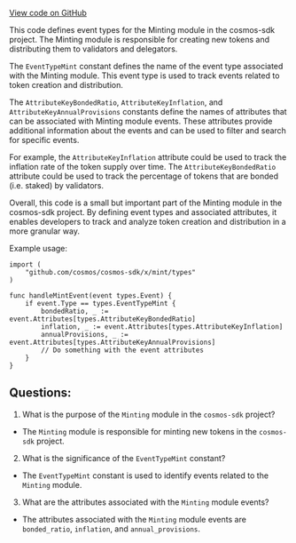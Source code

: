 [View code on GitHub](https://github.com/cosmos/cosmos-sdk.git/x/mint/types/events.go)

This code defines event types for the Minting module in the cosmos-sdk project. The Minting module is responsible for creating new tokens and distributing them to validators and delegators. 

The `EventTypeMint` constant defines the name of the event type associated with the Minting module. This event type is used to track events related to token creation and distribution. 

The `AttributeKeyBondedRatio`, `AttributeKeyInflation`, and `AttributeKeyAnnualProvisions` constants define the names of attributes that can be associated with Minting module events. These attributes provide additional information about the events and can be used to filter and search for specific events. 

For example, the `AttributeKeyInflation` attribute could be used to track the inflation rate of the token supply over time. The `AttributeKeyBondedRatio` attribute could be used to track the percentage of tokens that are bonded (i.e. staked) by validators. 

Overall, this code is a small but important part of the Minting module in the cosmos-sdk project. By defining event types and associated attributes, it enables developers to track and analyze token creation and distribution in a more granular way. 

Example usage:

```
import (
    "github.com/cosmos/cosmos-sdk/x/mint/types"
)

func handleMintEvent(event types.Event) {
    if event.Type == types.EventTypeMint {
        bondedRatio, _ := event.Attributes[types.AttributeKeyBondedRatio]
        inflation, _ := event.Attributes[types.AttributeKeyInflation]
        annualProvisions, _ := event.Attributes[types.AttributeKeyAnnualProvisions]
        // Do something with the event attributes
    }
}
```
## Questions: 
 1. What is the purpose of the `Minting` module in the `cosmos-sdk` project?
- The `Minting` module is responsible for minting new tokens in the `cosmos-sdk` project.

2. What is the significance of the `EventTypeMint` constant?
- The `EventTypeMint` constant is used to identify events related to the `Minting` module.

3. What are the attributes associated with the `Minting` module events?
- The attributes associated with the `Minting` module events are `bonded_ratio`, `inflation`, and `annual_provisions`.